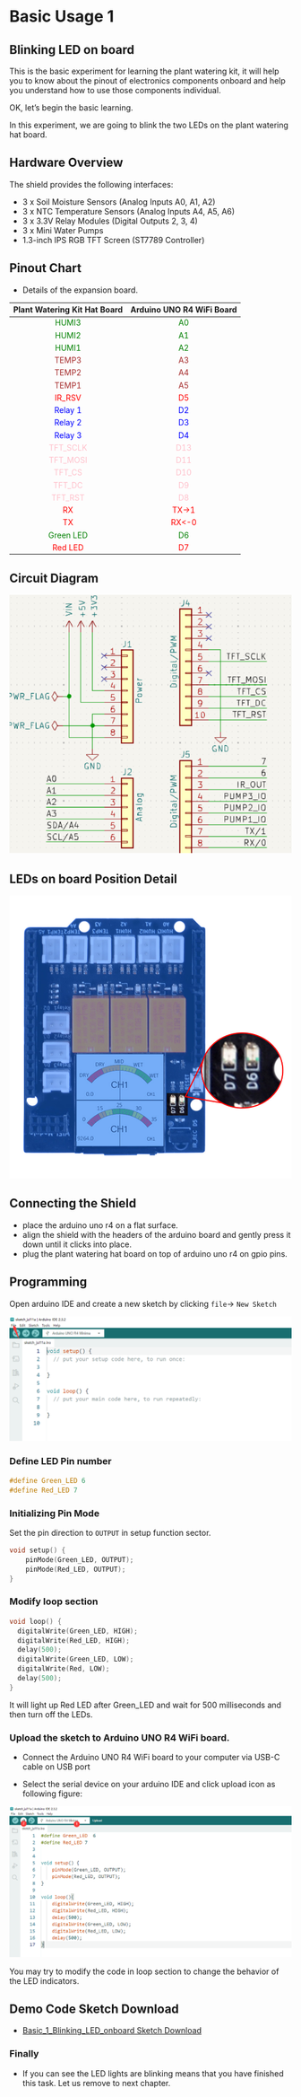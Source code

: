 # Basic Usage 1 

## Blinking LED on board

This is the basic experiment for learning the plant watering kit, it will help you to know about the pinout of electronics components onboard and help you understand how to use those components individual. 

OK, let’s begin the basic learning. 

In this experiment, we are going to blink the two LEDs on the plant watering hat board. 

## Hardware Overview

The shield provides the following interfaces:

* 3 x Soil Moisture Sensors (Analog Inputs A0, A1, A2)
* 3 x NTC Temperature Sensors (Analog Inputs A4, A5, A6)
* 3 x 3.3V Relay Modules (Digital Outputs 2, 3, 4)
* 3 x Mini Water Pumps
* 1.3-inch IPS RGB TFT Screen (ST7789 Controller)

## Pinout Chart

* Details of the expansion board.

|Plant Watering Kit Hat Board | Arduino UNO R4 WiFi Board|
|:---:|:---:|
| <font color=Green>HUMI3 </font>| <font color=green>A0</font> |
| <font color=Green>HUMI2 </font>| <font color=green>A1</font> |
| <font color=Green>HUMI1 </font>| <font color=green>A2</font> |
| <font color=BROWN>TEMP3</font>| <font color=BROWN>A3</font> |
| <font color=BROWN>TEMP2</font>| <font color=BROWN>A4</font> |
| <font color=BROWN>TEMP1 </font>| <font color=BROWN>A5</font> |
| <font color=red>IR_RSV</font>| <font color=red>D5</font> |
| <font color=blue>Relay 1</font>| <font color=blue>D2</font> |
| <font color=blue>Relay 2</font>| <font color=blue>D3</font> |
| <font color=blue>Relay 3</font>| <font color=blue>D4</font> |
| <font color=pink> TFT_SCLK </font>| <font color=pink>D13 </font>|
| <font color=pink> TFT_MOSI</font>| <font color=pink>D11 </font>|
| <font color=pink> TFT_CS </font>| <font color=pink>D10 </font>|
| <font color=pink> TFT_DC </font>| <font color=pink>D9 </font>|
| <font color=pink> TFT_RST </font>| <font color=pink>D8 </font>|
| <font color=red> RX</font>| <font color=red>TX->1 </font>|
| <font color=red> TX</font>| <font color=red>RX<-0 </font>|
| <font color=green>Green LED </font>|<font color=green>D6</font> |
| <font color=red>Red LED</font> | <font color=red>D7</font> |

## Circuit Diagram 

![circuit Diagram](./imgs/plant_watering_kit_board_diagram.png)

## LEDs on board Position Detail 

![ledpinout](./imgs/KZ-0069-bu1.jpg)

## Connecting the Shield

- place the arduino uno r4 on a flat surface.
- align the shield with the headers of the arduino board and gently press it down until it clicks into place.
- plug the plant watering hat board on top of arduino uno r4 on gpio pins. 

## Programming 

Open arduino IDE and create a new sketch by clicking `file`-> `New Sketch` 

![new sketch](./imgs/pwk01.png)

### Define LED Pin number 

```cpp
#define Green_LED 6
#define Red_LED 7
```

### Initializing Pin Mode 

Set the pin direction to `OUTPUT` in setup function sector.

```cpp
void setup() {
    pinMode(Green_LED, OUTPUT);
    pinMode(Red_LED, OUTPUT);
}
```

### Modify loop section 

```cpp
void loop() {
  digitalWrite(Green_LED, HIGH);
  digitalWrite(Red_LED, HIGH);
  delay(500);
  digitalWrite(Green_LED, LOW);
  digitalWrite(Red, LOW);
  delay(500);
}
```

It will light up Red LED after Green_LED and wait for 500 milliseconds and then
turn off the LEDs.

### Upload the sketch to Arduino UNO R4 WiFi board.

* Connect the Arduino UNO R4 WiFi board to your computer via USB-C cable on USB port 

* Select the serial device on your arduino IDE and click upload icon as following figure:

![upload sketch](./imgs/pwk02.png) 

You may try to modify the code in loop section to change the behavior of the LED indicators. 

## Demo Code Sketch Download 
* [Basic_1_Blinking_LED_onboard Sketch Download](./imgs/Basic_1_Blinking_LED_onboard.zip)
### Finally 
* If you can see the LED lights are blinking means that you have finished this
task. Let us remove to next chapter. 


